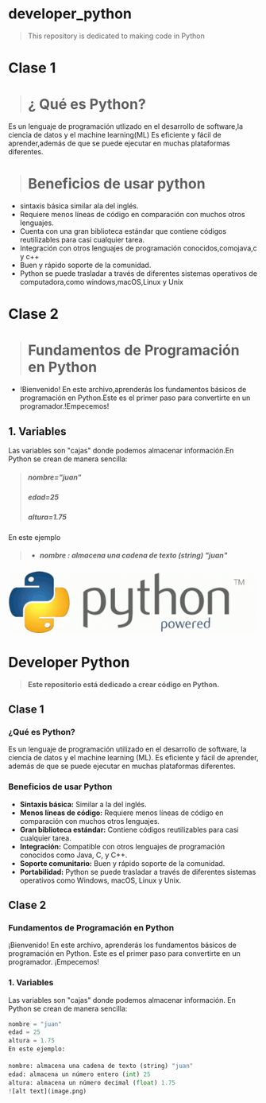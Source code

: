 # developer_python
>This repository is dedicated to making code in Python
# Clase 1
> # ¿ Qué es Python?
Es un lenguaje de  programación utlizado  en el desarrollo de software,la ciencia  de datos y el machine learning(ML)
Es eficiente y fácil de aprender,además de  que se puede ejecutar en muchas plataformas diferentes.
># Beneficios de usar python
* sintaxis básica similar ala del inglés.
* Requiere  menos líneas de código en comparación con muchos otros lenguajes.
* Cuenta con una gran biblioteca estándar que contiene códigos reutilizables para  casi  cualquier tarea.
* Integración con otros lenguajes de programación conocidos,comojava,c y c++
* Buen y rápido soporte de la comunidad.
* Python se puede trasladar a través de diferentes sistemas operativos de  computadora,como   windows,macOS,Linux y 
Unix
# Clase 2
> # Fundamentos de Programación en Python
* !Bienvenido! En este  archivo,aprenderás los fundamentos básicos de programación en Python.Este es el primer paso para convertirte en un programador.!Empecemos!
## 1. Variables
Las variables son "cajas" donde podemos almacenar información.En Python se crean de manera sencilla:
>##### nombre="juan"
>##### edad=25
>##### altura=1.75
En este ejemplo

>* ##### nombre :   almacena una cadena  de texto (string) "juan"

![alt text](image.png)


# Developer Python
> **Este repositorio está dedicado a crear código en Python.**

## Clase 1
### ¿Qué es Python?
Es un lenguaje de programación utilizado en el desarrollo de software, la ciencia de datos y el machine learning (ML).
Es eficiente y fácil de aprender, además de que se puede ejecutar en muchas plataformas diferentes.

### Beneficios de usar Python
- **Sintaxis básica:** Similar a la del inglés.
- **Menos líneas de código:** Requiere menos líneas de código en comparación con muchos otros lenguajes.
- **Gran biblioteca estándar:** Contiene códigos reutilizables para casi cualquier tarea.
- **Integración:** Compatible con otros lenguajes de programación conocidos como Java, C, y C++.
- **Soporte comunitario:** Buen y rápido soporte de la comunidad.
- **Portabilidad:** Python se puede trasladar a través de diferentes sistemas operativos como Windows, macOS, Linux y Unix.

## Clase 2
### Fundamentos de Programación en Python
¡Bienvenido! En este archivo, aprenderás los fundamentos básicos de programación en Python. Este es el primer paso para convertirte en un programador. ¡Empecemos!

### 1. Variables
Las variables son "cajas" donde podemos almacenar información. En Python se crean de manera sencilla:

```python
nombre = "juan"
edad = 25
altura = 1.75
En este ejemplo:

nombre: almacena una cadena de texto (string) "juan"
edad: almacena un número entero (int) 25
altura: almacena un número decimal (float) 1.75
![alt text](image.png)